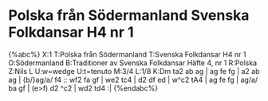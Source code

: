 # Polska från Södermanland Svenska Folkdansar H4 nr 1

{%abc%}
X:1
T:Polska från Södermanland
T:Svenska Folkdansar H4 nr 1
O:Södermanland
B:Traditioner av Svenska Folkdansar Häfte 4, nr 1
R:Polska
Z:Nils L
U:w=wedge
U:t=tenuto
M:3/4
L:1/8
K:Dm
ta2 ab ag | ag fe fg | a2 ab ag | {b/}ag/a/ f4 ::
wf2 fa gf | we2 tc4 | d2 df ed | w^c2 tA4 |
ag fe fg | ag/a/ ba gf | (e>f) d2 ^c2 | wd2 td4 :|
{%endabc%}

